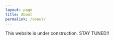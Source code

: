 ```yaml
---
layout: page
title: About
permalink: /about/
---
```


This website is under construction. STAY TUNED!!
